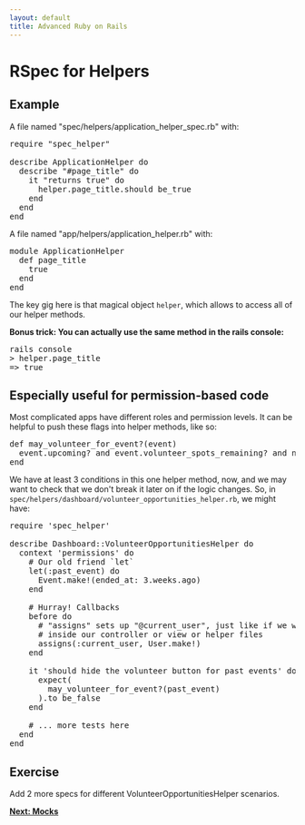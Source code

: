 ```yaml
---
layout: default
title: Advanced Ruby on Rails
---
```


# RSpec for Helpers

## Example

A file named "spec/helpers/application_helper_spec.rb" with:

<pre>
require "spec_helper"

describe ApplicationHelper do
  describe "#page_title" do
    it "returns true" do
      helper.page_title.should be_true
    end
  end
end
</pre>

A file named "app/helpers/application_helper.rb" with:

<pre>
module ApplicationHelper
  def page_title
    true
  end
end
</pre>

The key gig here is that magical object `helper`, which allows to access all of our helper methods.

**Bonus trick: You can actually use the same method in the rails console:**

<pre>
rails console
> helper.page_title
=> true
</pre>

## Especially useful for permission-based code

Most complicated apps have different roles and permission levels. It can be helpful to push these flags into helper methods, like so:

<pre>
def may_volunteer_for_event?(event)
  event.upcoming? and event.volunteer_spots_remaining? and not @current_user.already_attending?(event)
end
</pre>

We have at least 3 conditions in this one helper method, now, and we may want to check that we don't break it later on if the logic changes.  So, in `spec/helpers/dashboard/volunteer_opportunities_helper.rb`, we might have:

<pre>
require 'spec_helper'

describe Dashboard::VolunteerOpportunitiesHelper do
  context 'permissions' do
    # Our old friend `let` 
    let(:past_event) do
      Event.make!(ended_at: 3.weeks.ago)
    end

    # Hurray! Callbacks
    before do
      # "assigns" sets up "@current_user", just like if we were 
      # inside our controller or view or helper files
      assigns(:current_user, User.make!)
    end

    it 'should hide the volunteer button for past events' do
      expect(
        may_volunteer_for_event?(past_event)
      ).to be_false
    end

    # ... more tests here
  end
end
</pre>


## Exercise

Add 2 more specs for different VolunteerOpportunitiesHelper scenarios.


**[Next: Mocks](/rspec/mocks.html)**
